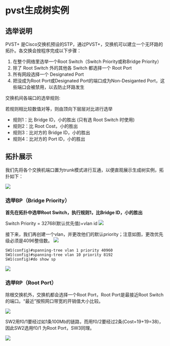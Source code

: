 # pvst生成树实例

## 选举说明

PVST+ 是Cisco交换机预设的STP，通过PVST+，交换机可以建立一个无环路的拓扑。各交换会按程序完成以下步骤：

1. 在整个网络里选举一个Root Switch（Switch Priority或称Bridge Priority）
2. 除了 Root Switch 外的其他各 Switch 都选择一个 Root Port
3. 所有网段选择一个 Designated Port
4. 把没成为Root Port或Designated Port的端口成为Non-Desiganted Port，这些端口会被禁用，以去防止环路发生

交换机间各端口的选举规则:

若规则相比较数值对等，则由顶向下层层对比进行选举

* 规则1：比 Bridge ID，小的胜出 (只有选 Root Switch 时使用)
* 规则2：比 Root Cost，小的胜出
* 规则3：比对方的 Bridge ID，小的胜出
* 规则4：比对方的 Port ID，小的胜出

## 拓扑展示

我们先将各个交换机端口置为trunk模式进行互通，以便直观展示生成树实例，拓扑如下：

![](https://i.postimg.cc/ZKC1Nyj2/Snipaste-2019-11-08-20-57-25.png)

### 选举BP（Bridge Priority）

**首先在拓扑中选举Root Switch，执行规则1，比Bridge ID，小的胜出**

Switch Priority = 32768(默认优先值)+vlan id
![](https://i.postimg.cc/Qd00hcBV/Snipaste-2019-11-08-21-19-12.png)
 
接下来，我们再创建一个vlan，并更改他们的默认priority；注意如图，更改优先级必须是4096整倍数。
![](https://i.postimg.cc/Sxk9rGLR/45-46.png)

```
SW1(config)#spanning-tree vlan 1 priority 40960
SW1(config)#spanning-tree vlan 10 priority 8192
SW1(config)#do show sp
```

![](https://i.postimg.cc/pLYsJHrF/07-17.png)

### 选举RP（Root Port）

除根交换机外，交换机都会选择一个Root Port，Root Port是最接近Root Switch的端口。“最近”按照网口带宽的开销值大小比较。

![](https://i.postimg.cc/qMQjgCBC/49-17.png)

SW2用f0/1要经过如1条100Mb的链路，而用f0/2要经过2条(Cost=19+19=38)，因此SW2选用f0/1 为Root Port，SW3同理。

![](https://i.postimg.cc/ZKC1Nyj2/Snipaste-2019-11-08-20-57-25.png)
